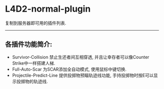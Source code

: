 # L4D2-normal-plugin
复制到服务器即可用的插件列表. 

---

## 各插件功能简介:

- Survivor-Collision
禁止生还者间互相穿透, 并且让幸存者可以像Counter Strike中一样搭建人梯.
- Full-Auto-Scar
为SCAR添加全自动模式, 使用鼠标中键切换.
- Projectile-Predict-Line
提供投掷物预瞄轨迹线功能, 手持投掷物时按E可以显示投掷物的轨迹线.